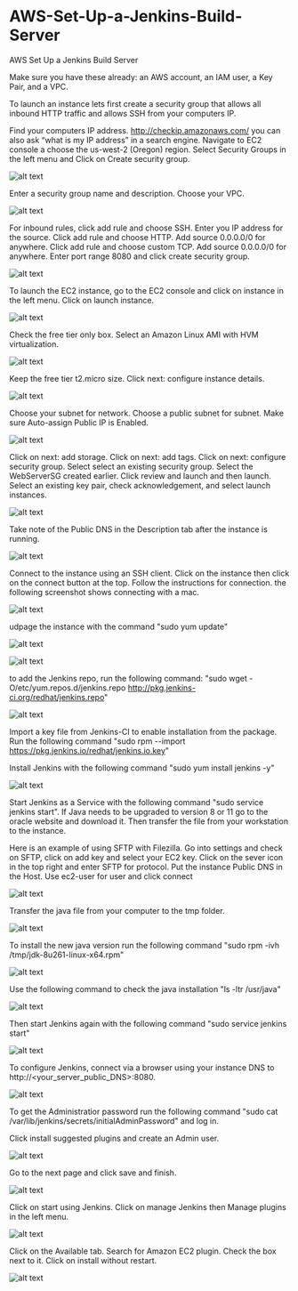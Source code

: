# AWS-Set-Up-a-Jenkins-Build-Server
AWS Set Up a Jenkins Build Server

Make sure you have these already: an AWS account, an IAM user, a Key Pair, and a VPC.

To launch an instance lets first create a security group that allows all inbound HTTP traffic and allows SSH from your computers IP.

Find your computers IP address. http://checkip.amazonaws.com/ you can also ask “what is my IP address” in a search engine.	Navigate to EC2 console a choose the us-west-2 (Oregon) region. Select Security Groups in the left menu and Click on Create security group.

![alt text](https://github.com/doyle199/AWS-Set-Up-a-Jenkins-Build-Server/blob/master/SG1.png)

Enter a security group name and description. Choose your VPC.

![alt text](https://github.com/doyle199/AWS-Set-Up-a-Jenkins-Build-Server/blob/master/SG_name.png)

For inbound rules, click add rule and choose SSH. Enter you IP address for the source. Click add rule and choose HTTP. Add source 0.0.0.0/0 for anywhere. Click add rule and choose custom TCP. Add source 0.0.0.0/0 for anywhere. Enter port range 8080 and click create security group.

![alt text](https://github.com/doyle199/AWS-Set-Up-a-Jenkins-Build-Server/blob/master/inboundSG.png)

To launch the EC2 instance, go to the EC2 console and click on instance in the left menu. Click on launch instance.

![alt text](https://github.com/doyle199/AWS-Set-Up-a-Jenkins-Build-Server/blob/master/Launch_instance.png)

Check the free tier only box. Select an Amazon Linux AMI with HVM virtualization.

![alt text](https://github.com/doyle199/AWS-Set-Up-a-Jenkins-Build-Server/blob/master/HVM.png)

Keep the free tier t2.micro size. Click next: configure instance details.

![alt text](https://github.com/doyle199/AWS-Set-Up-a-Jenkins-Build-Server/blob/master/t2.micro.png)

Choose your subnet for network. Choose a public subnet for subnet. Make sure Auto-assign Public IP is Enabled.

![alt text](https://github.com/doyle199/AWS-Set-Up-a-Jenkins-Build-Server/blob/master/network.png)

Click on next: add storage. Click on next: add tags. Click on next: configure security group. Select select an existing security group. Select the WebServerSG created earlier. Click review and launch and then launch. Select an existing key pair, check acknowledgement, and select launch instances.

![alt text](https://github.com/doyle199/AWS-Set-Up-a-Jenkins-Build-Server/blob/master/instance_1.png)

Take note of the Public DNS in the Description tab after the instance is running.

![alt text](https://github.com/doyle199/AWS-Set-Up-a-Jenkins-Build-Server/blob/master/Public_DNS.png)

Connect to the instance using an SSH client. Click on the instance then click on the connect button at the top. Follow the instructions for connection. the following screenshot shows connecting with a mac.

![alt text](https://github.com/doyle199/AWS-Set-Up-a-Jenkins-Build-Server/blob/master/Connect_to_your_instance_mac.png)

udpage the instance with the command "sudo yum update"

![alt text](https://github.com/doyle199/AWS-Set-Up-a-Jenkins-Build-Server/blob/master/update_1.png)

![alt text](https://github.com/doyle199/AWS-Set-Up-a-Jenkins-Build-Server/blob/master/update_2.png)

to add the Jenkins repo, run the following command: "sudo wget -O/etc/yum.repos.d/jenkins.repo http://pkg.jenkins-ci.org/redhat/jenkins.repo"

![alt text](https://github.com/doyle199/AWS-Set-Up-a-Jenkins-Build-Server/blob/master/jenkins_repo.png)

Import a key file from Jenkins-CI to enable installation from the package. Run the following command "sudo rpm --import https://pkg.jenkins.io/redhat/jenkins.io.key"

Install Jenkins with the following command "sudo yum install jenkins -y"

![alt text](https://github.com/doyle199/AWS-Set-Up-a-Jenkins-Build-Server/blob/master/Jenkins_install.png)

Start Jenkins as a Service with the following command "sudo service jenkins start". If Java needs to be upgraded to version 8 or 11 go to the oracle website and download it. Then transfer the file from your workstation to the instance. 

Here is an example of using SFTP with Filezilla. Go into settings and check on SFTP, click on add key and select your EC2 key. Click on the sever icon in the top right and enter SFTP for protocol. Put the instance Public DNS in the Host. Use ec2-user for user and click connect

![alt text](https://github.com/doyle199/AWS-Set-Up-a-Jenkins-Build-Server/blob/master/FZ.png)

Transfer the java file from your computer to the tmp folder.

![alt text](https://github.com/doyle199/AWS-Set-Up-a-Jenkins-Build-Server/blob/master/transfer.png)

To install the new java version run the following command "sudo rpm -ivh /tmp/jdk-8u261-linux-x64.rpm"

![alt text](https://github.com/doyle199/AWS-Set-Up-a-Jenkins-Build-Server/blob/master/install_2.png)

Use the following command to check the java installation "ls -ltr /usr/java"

![alt text](https://github.com/doyle199/AWS-Set-Up-a-Jenkins-Build-Server/blob/master/check_1.png)

Then start Jenkins again with the following command "sudo service jenkins start"

![alt text](https://github.com/doyle199/AWS-Set-Up-a-Jenkins-Build-Server/blob/master/OK.png)

To configure Jenkins, connect via a browser using your instance DNS to http://<your_server_public_DNS>:8080.

![alt text](https://github.com/doyle199/AWS-Set-Up-a-Jenkins-Build-Server/blob/master/Unlock.png)

To get the Administratior password run the following command "sudo cat /var/lib/jenkins/secrets/initialAdminPassword" and log in.

Click install suggested plugins and create an Admin user.

![alt text](https://github.com/doyle199/AWS-Set-Up-a-Jenkins-Build-Server/blob/master/create_first_admin_user.png)

Go to the next page and click save and finish.

![alt text](https://github.com/doyle199/AWS-Set-Up-a-Jenkins-Build-Server/blob/master/instance_config.png)

Click on start using Jenkins. Click on manage Jenkins then Manage plugins in the left menu.

![alt text](https://github.com/doyle199/AWS-Set-Up-a-Jenkins-Build-Server/blob/master/Manage_Jenkins.png)

Click on the Available tab. Search for Amazon EC2 plugin. Check the box next to it. Click on install without restart.

![alt text](https://github.com/doyle199/AWS-Set-Up-a-Jenkins-Build-Server/blob/master/install_3.png)




